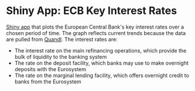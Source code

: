 # Shiny App: ECB Key Interest Rates

[Shiny app](https://faebse.shinyapps.io/interest_rates/) that plots the European Central Bank's key interest rates over a chosen period of time. The graph reflects current trends because the  data are pulled from [Quandl](https://www.quandl.com/).  The interest rates are:

* The interest rate on the main refinancing operations, which provide the bulk of liquidity to the banking system
* The rate on the deposit facility, which banks may use to make overnight deposits with the Eurosystem
* The rate on the marginal lending facility, which offers overnight credit to banks from the Eurosystem
